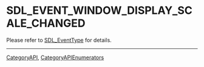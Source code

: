 # SDL_EVENT_WINDOW_DISPLAY_SCALE_CHANGED

Please refer to [SDL_EventType](SDL_EventType) for details.

----
[CategoryAPI](CategoryAPI), [CategoryAPIEnumerators](CategoryAPIEnumerators)

